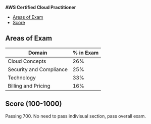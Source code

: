 **AWS Certified Cloud Practitioner**
- [Areas of Exam](#a)
- [Score](#s)

## Areas of Exam
|Domain|% in Exam|
|---|---|
|Cloud Concepts|26%|
|Security and Compliance|25%|
|Technology|33%|
|Billing and Pricing|16%|

<a name=s></a>
## Score (100-1000)
Passing 700. No need to pass indivisual section, pass overall exam.
